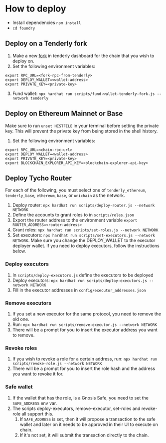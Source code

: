 # How to deploy

- Install dependencies `npm install`
- `cd foundry`

## Deploy on a Tenderly fork

1. Make a new [fork](https://dashboard.tenderly.co/) in tenderly dashboard for the
   chain that you wish to deploy on.
2. Set the following environment variables:

```
export RPC_URL=<fork-rpc-from-tenderly>
export DEPLOY_WALLET=<wallet-address>
export PRIVATE_KEY=<private-key>
```

3. Fund wallet: `npx hardhat run scripts/fund-wallet-tenderly-fork.js --network tenderly`

## Deploy on Ethereum Mainnet or Base

Make sure to run `unset HISTFILE` in your terminal before setting the private key. This will prevent the private key
from being stored in the shell history.

1. Set the following environment variables:

```
export RPC_URL=<chain-rpc-url>
export DEPLOY_WALLET=<wallet-address>
export PRIVATE_KEY=<private-key>
export BLOCKCHAIN_EXPLORER_API_KEY=<blockchain-explorer-api-key>
```

## Deploy Tycho Router

For each of the following, you must select one of `tenderly_ethereum`, `tenderly_base`,
`ethereum`, `base`, or `unichain` as the network.

1. Deploy router: `npx hardhat run scripts/deploy-router.js --network NETWORK`
2. Define the accounts to grant roles to in `scripts/roles.json`
3. Export the router address to the environment variable `export ROUTER_ADDRESS=<router-address>`
4. Grant roles: `npx hardhat run scripts/set-roles.js --network NETWORK`
5. Set executors: `npx hardhat run scripts/set-executors.js --network NETWORK`. Make sure you change the
   DEPLOY_WALLET to the executor deployer wallet. If you need to deploy executors, follow the instructions below.

### Deploy executors

1. In `scripts/deploy-executors.js` define the executors to be deployed
2. Deploy executors: `npx hardhat run scripts/deploy-executors.js --network NETWORK`
3. Fill in the executor addresses in `config/executor_addresses.json`

### Remove executors

1. If you set a new executor for the same protocol, you need to remove the old one.
2. Run: `npx hardhat run scripts/remove-executor.js --network NETWORK`
3. There will be a prompt for you to insert the executor address you want to remove.

### Revoke roles

1. If you wish to revoke a role for a certain address, run: `npx hardhat run scripts/revoke-role.js --network NETWORK`
2. There will be a prompt for you to insert the role hash and the address you want to revoke it for.

### Safe wallet

1. If the wallet that has the role, is a Gnosis Safe, you need to set the `SAFE_ADDRESS` env var.
2. The scripts deploy-executors, remove-executor, set-roles and revoke-role all support this.
    1. If `SAFE_ADDRESS` is set, then it will propose a transaction to the safe wallet and later on it needs to be
       approved in their UI to execute on chain.
    2. If it's not set, it will submit the transaction directly to the chain. 